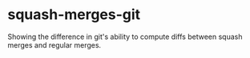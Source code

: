 # squash-merges-git
Showing the difference in git's ability to compute diffs between squash merges and regular merges.
